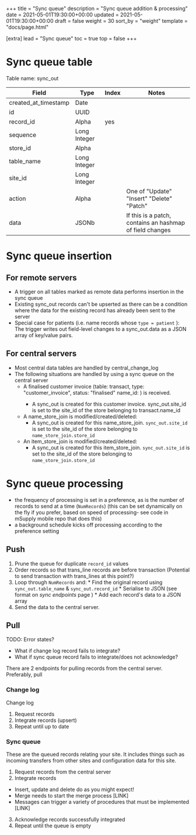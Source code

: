 +++
title = "Sync queue"
description = "Sync queue addition & processing"
date = 2021-05-01T19:30:00+00:00
updated = 2021-05-01T19:30:00+00:00
draft = false
weight = 30
sort_by = "weight"
template = "docs/page.html"

[extra]
lead = "Sync queue"
toc = true
top = false
+++

# Sync queue table

Table name: sync_out

| Field                | Type         | Index         |  Notes         |
|----------------------|--------------|-----------|-----------|
| created_at_timestamp | Date         |    |     |
| id                   | UUID        |    |     |
| record_id            | Alpha        |  yes  |    |
| sequence             | Long Integer |    |     |
| store_id             | Alpha        |    |     |
| table_name           | Long Integer |    |     |
| site_id              | Long Integer |    |     |
| action               | Alpha        |    |One of "Update" "Insert" "Delete" "Patch"   |
| data               | JSONb        |    | If this is a patch, contains an hashmap of field changes  |

# Sync queue insertion
## For remote servers
* A trigger on all tables marked as remote data performs insertion in the sync queue
* Existing sync_out records can't be upserted as there can be a condition where the data for the existing record has already been sent to the server
* Special case for patients (i.e. name records whose `type = patient` ): The trigger writes out field-level changes to a sync_out.data as a JSON array of key/value pairs.

## For central servers
* Most central data tables are handled by central_change_log
* The following situations are handled by using a sync queue on the central server
  * A finalised customer invoice (table: transact, type: "customer_invoice", status: "finalised" name_id: <is the id of a store> ) is received.
    * A sync_out is created for this customer invoice. sync_out.site_id is set to the site_id of the store belonging to transact.name_id
  * A name_store_join is modified/created/deleted:
    * A sync_out is created for this name_store_join. `sync_out.site_id` is set to the site_id of the store belonging to `name_store_join.store_id`
  * An item_store_join is modified/created/deleted:
    * A sync_out is created for this item_store_join. `sync_out.site_id` is set to the site_id of the store belonging to `name_store_join.store_id`

# Sync queue processing

  * the frequency of processing is set in a preference, as is the number of records to send at a time (`NumRecords`) (this can be set dynamically on the fly if you prefer, based on speed of processing- see code in mSupply mobile repo that does this)
  * a background schedule kicks off processing according to the preference setting

## Push

  1. Prune the queue for duplicate `record_id` values
  2. Order records so that trans_line records are before transaction (Potential to send transaction with trans_lines at this point?)
  3. Loop through `NumRecords` and:
    * Find the original record using `sync_out.table_name` & `sync_out.record_id`
    * Serialise to JSON (see format on *sync endpoints* page )
    * Add each record's data to a JSON array
  4. Send the data to the central server.

## Pull

TODO: Error states?
* What if change log record fails to integrate?
* What if sync queue record fails to integrate/does not acknowledge?

There are 2 endpoints for pulling records from the central server. Preferably, pull

### Change log

Change log

1. Request records
2. Integrate records (upsert)
3. Repeat until up to date

### Sync queue

These are the queued records relating your site. It includes things such as incoming transfers from other sites and configuration data for this site.

1. Request records from the central server
2. Integrate records
  * Insert, update and delete do as you might expect!
  * Merge needs to start the merge process [LINK]
  * Messages can trigger a variety of procedures that must be implemented [LINK]
3. Acknowledge records successfully integrated
4. Repeat until the queue is empty
